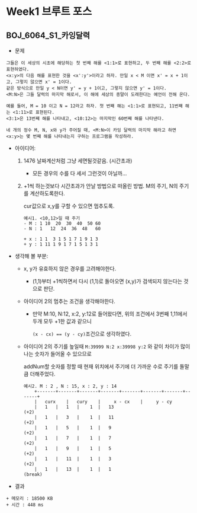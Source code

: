 # Week1 브루트 포스

## BOJ_6064_S1_카잉달력
- 문제

```
그들은 이 세상의 시초에 해당하는 첫 번째 해를 <1:1>로 표현하고, 두 번째 해를 <2:2>로 표현하였다.
<x:y>의 다음 해를 표현한 것을 <x':y'>이라고 하자. 만일 x < M 이면 x' = x + 1이고, 그렇지 않으면 x' = 1이다.
같은 방식으로 만일 y < N이면 y' = y + 1이고, 그렇지 않으면 y' = 1이다.
<M:N>은 그들 달력의 마지막 해로서, 이 해에 세상의 종말이 도래한다는 예언이 전해 온다. 

예를 들어, M = 10 이고 N = 12라고 하자. 첫 번째 해는 <1:1>로 표현되고, 11번째 해는 <1:11>로 표현된다.
<3:1>은 13번째 해를 나타내고, <10:12>는 마지막인 60번째 해를 나타낸다. 

네 개의 정수 M, N, x와 y가 주어질 때, <M:N>이 카잉 달력의 마지막 해라고 하면
<x:y>는 몇 번째 해를 나타내는지 구하는 프로그램을 작성하라. 
```
- 아이디어:   
	1. 1476 날짜계산처럼 그냥 세면될것같음. (시간초과)
		- 모든 경우의 수를 다 세서 그런것이 아닐까...
	2. +1씩 하는것보다 시간초과가 안날 방법으로 떠올린 방법. M의 주기, N의 주기를 계산하도록한다.
		
		cur값으로 x,y를 구할 수 있으면 멈추도록.

		```
		예시1. <10,12>일 때 주기
		- M : 1 10  20  30  40  50 60
		- N : 1   12  24  36  48   60
		
		+ x : 1 1  3 1 5 1 7 1 9 1 3
		+ y : 1 11 1 9 1 7 1 5 1 3 1
		```

  
- 생각해 볼 부분:  
	+ x, y가 유효하지 않은 경우를 고려해야한다.
		- (1,1)부터 +1씩하면서 다시 (1,1)로 돌아오면 (x,y)가 검색되지 않는다는 것으로 판단.
	+ 아이디어 2의 멈추는 조건을 생각해야한다.
		- 만약 M:10, N:12, x:2, y:12로 들어왔다면, 위의 조건에서 3번째 1,11에서 두개 모두 +1한 값과 같으니
		
			```(x - cx) == (y - cy)```조건으로 생각하였다.
	+ 아이디어 2의 주기를 높일때 ```M:39999 N:2 x:39998 y:2``` 와 같이 차이가 많이나는 숫자가 들어올 수 있으므로
	
		addNum할 숫자를 정할 때 현재 위치에서 주기에 더 가까운 수로 주기를 돌말큼 더해주었다.
		
		```
		예시2. M : 2 , N : 15, x : 2, y : 14
			+-------+-------+-------+-------+-------+-------+-------+-------+
			| 	curx	|	cury	|     x - cx	|     y - cy
			|	1	|	1	|	 1	|	13
		(+2)
			|	1	|	3	|	 1	|	11
		(+2)
			|	1	|	5	|	 1	|	9
		(+2)
			|	1	|	7	|	 1	|	7
		(+2)
			|	1	|	9	|	 1	|	5
		(+2)
			|	1	|	11	|	 1	|	3
		(+2)
			|	1	|	13	|	 1	|	1
		(break)
		
		```
		
	



- 결과

```
+ 메모리 : 18500 KB
+ 시간 : 448 ms
```
